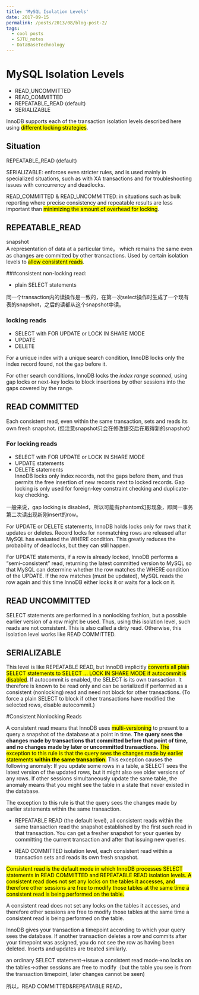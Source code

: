 ```yaml
---
title: 'MySQL Isolation Levels'
date: 2017-09-15
permalink: /posts/2013/08/blog-post-2/
tags:
  - cool posts
  - SJTU_notes
  - DataBaseTechnology
---
```


# MySQL Isolation Levels
- READ_UNCOMMITTED
- READ_COMMITTED
- REPEATABLE_READ (default)
- SERIALIZABLE

InnoDB supports each of the transaction isolation levels described here using <mark>different locking strategies</mark>.

## Situation
REPEATABLE_READ (default)  

SERIALIZABLE: enforces even stricter rules, and is used mainly in specialized situations, such as with XA transactions and for troubleshooting issues with concurrency and deadlocks.

READ\_COMMITTED & READ_UNCOMMITTED: in situations such as bulk reporting where precise consistency and repeatable results are less important than <mark>minimizing the amount of overhead for locking</mark>. 

## REPEATABLE_READ
snapshot  
A representation of data at a particular time。 which remains the same even as changes are committed by other transactions. Used by certain isolation levels to <mark>allow consistent reads</mark>.

###consistent non-locking read:
- plain SELECT statements
 
同一个transaction内的读操作是一致的，在第一次select操作时生成了一个现有表的snapshot，之后的读都从这个snapshot中读。

### locking reads
- SELECT with FOR UPDATE or LOCK IN SHARE MODE
- UPDATE
- DELETE

For a unique index with a unique search condition, InnoDB locks only the index record found, not the gap before it.

For other search conditions, InnoDB locks the _index range scanned_, using gap locks or next-key locks to block insertions by other sessions into the gaps covered by the range. 

##  READ COMMITTED

Each consistent read, even within the same transaction, sets and reads its own fresh snapshot. (但注意snapshot只会在修改提交后在取得新的snapshot）

### For locking reads 
- SELECT with FOR UPDATE or LOCK IN SHARE MODE
- UPDATE statements
- DELETE statements  
InnoDB locks only index records, not the gaps before them, and thus permits the free insertion of new records next to locked records. Gap locking is only used for foreign-key constraint checking and duplicate-key checking.

一般来说，gap locking is disabled，所以可能有phantom幻影现象，即同一事务第二次读出现新刚insert的row。
 
For UPDATE or DELETE statements, InnoDB holds locks only for rows that it updates or deletes. Record locks for nonmatching rows are released after MySQL has evaluated the WHERE condition. This greatly reduces the probability of deadlocks, but they can still happen.

For UPDATE statements, if a row is already locked, InnoDB performs a “semi-consistent” read, returning the latest committed version to MySQL so that MySQL can determine whether the row matches the WHERE condition of the UPDATE. If the row matches (must be updated), MySQL reads the row again and this time InnoDB either locks it or waits for a lock on it.

## READ UNCOMMITTED

SELECT statements are performed in a nonlocking fashion, but a possible earlier version of a row might be used. Thus, using this isolation level, such reads are not consistent. This is also called a dirty read. Otherwise, this isolation level works like READ COMMITTED.

## SERIALIZABLE

This level is like REPEATABLE READ, but InnoDB implicitly <mark>converts all plain SELECT statements to SELECT ... LOCK IN SHARE MODE if autocommit is disabled</mark>. If autocommit is enabled, the SELECT is its own transaction. It therefore is known to be read only and can be serialized if performed as a consistent (nonlocking) read and need not block for other transactions. (To force a plain SELECT to block if other transactions have modified the selected rows, disable autocommit.)
 
 
#Consistent Nonlocking Reads

A consistent read means that InnoDB uses <mark>multi-versioning</mark> to present to a query a snapshot of the database at a point in time. **The query sees the changes made by transactions that committed before that point of time, and no changes made by later or uncommitted transactions.** <mark>The exception to this rule is that the query sees the changes made by earlier statements **within the same transaction**.</mark> This exception causes the following anomaly: If you update some rows in a table, a SELECT sees the latest version of the updated rows, but it might also see older versions of any rows. If other sessions simultaneously update the same table, the anomaly means that you might see the table in a state that never existed in the database.

The exception to this rule is that the query sees the changes made by earlier statements within the same transaction. 

- REPEATABLE READ (the default level), all consistent reads within the same transaction read the snapshot established by the first such read in that transaction. You can get a fresher snapshot for your queries by committing the current transaction and after that issuing new queries.

- READ COMMITTED isolation level, each consistent read within a transaction sets and reads its own fresh snapshot.

<mark>Consistent read is the default mode in which InnoDB processes SELECT statements in READ COMMITTED and REPEATABLE READ isolation levels. A consistent read does not set any locks on the tables it accesses, and therefore other sessions are free to modify those tables at the same time a consistent read is being performed on the table.</mark>

 A consistent read does not set any locks on the tables it accesses, and therefore other sessions are free to modify those tables at the same time a consistent read is being performed on the table.

InnoDB gives your transaction a timepoint according to which your query sees the database. If another transaction deletes a row and commits after your timepoint was assigned, you do not see the row as having been deleted. Inserts and updates are treated similarly.

an ordinary SELECT statement->issue a consistent read mode->no locks on the tables->other sessions are free to modify（but the table you see is from the transaction timepoint, later changes cannot be seen)


所以，READ COMMITTED&REPEATABLE READ，